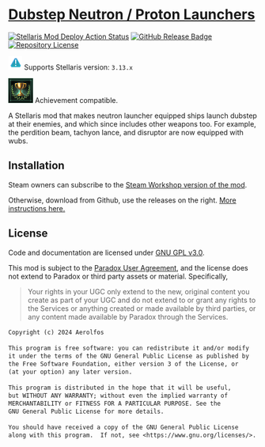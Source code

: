 # [Dubstep Neutron / Proton Launchers](https://steamcommunity.com/sharedfiles/filedetails/?id=2668584047)
[![Stellaris Mod Deploy Action Status](https://github.com/aerolfos/dubstep_launchers/actions/workflows/deployStellarisMod.yml/badge.svg)](https://github.com/aerolfos/dubstep_launchers/actions/workflows/deployStellarisMod.yml)
[![GitHub Release Badge](https://img.shields.io/github/v/release/aerolfos/dubstep_launchers?logo=github&style=flat)](https://github.com/Aerolfos/dubstep_launchers/releases/latest)
[![Repository License](https://img.shields.io/github/license/aerolfos/dubstep_launchers?style=flat&color=brightgreen)](LICENSE)
<!---[![Discord](https://img.shields.io/discord/739835273969664050?style=flat&label=Discord&logo=discord&logoColor=white&color=7289DA)](https://discord.com/invite/xUrG9wh)--->

![Blue Triangle](https://raw.githubusercontent.com/Aerolfos/stellaris_mod_deploy_action/main/assets/blue_caution_triangle.png) Supports Stellaris version: `3.13.x`

![Achievement Icon](https://raw.githubusercontent.com/Aerolfos/stellaris_mod_deploy_action/main/assets/victorious_small.png) Achievement compatible.

A Stellaris mod that makes neutron launcher equipped ships launch dubstep at their enemies, and which since includes other weapons too. For example, the perdition beam, tachyon lance, and disruptor are now equipped with wubs.

## Installation
Steam owners can subscribe to the [Steam Workshop version of the mod](https://steamcommunity.com/sharedfiles/filedetails/?id=2668584047).

Otherwise, download from Github, use the releases on the right. [More instructions here.](https://github.com/Aerolfos/stellaris_mod_deploy_action/wiki/Mod-Installation)

## License
Code and documentation are licensed under [GNU GPL v3.0](LICENSE). 

This mod is subject to the [Paradox User Agreement](https://legal.paradoxplaza.com/eula), and the license does not extend to Paradox or third party assets or material. Specifically,

> Your rights in your UGC only extend to the new, original content you create as part of your UGC and do not extend to or grant any rights to the Services or anything created or made available by third parties, or any content made available by Paradox through the Services.

    Copyright (c) 2024 Aerolfos

    This program is free software: you can redistribute it and/or modify
    it under the terms of the GNU General Public License as published by
    the Free Software Foundation, either version 3 of the License, or
    (at your option) any later version.

    This program is distributed in the hope that it will be useful,
    but WITHOUT ANY WARRANTY; without even the implied warranty of
    MERCHANTABILITY or FITNESS FOR A PARTICULAR PURPOSE. See the
    GNU General Public License for more details.

    You should have received a copy of the GNU General Public License
    along with this program.  If not, see <https://www.gnu.org/licenses/>.
